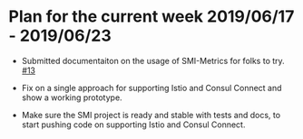 # Plan for the current week 2019/06/17 - 2019/06/23

* Submitted documentaiton on the usage of SMI-Metrics for folks to try. [#13](https://github.com/deislabs/smi-metrics/pull/13)

* Fix on a single approach for supporting Istio and Consul Connect and show a working prototype.

* Make sure the SMI project is ready and stable with tests and docs, to start pushing code on supporting Istio and Consul Connect.
